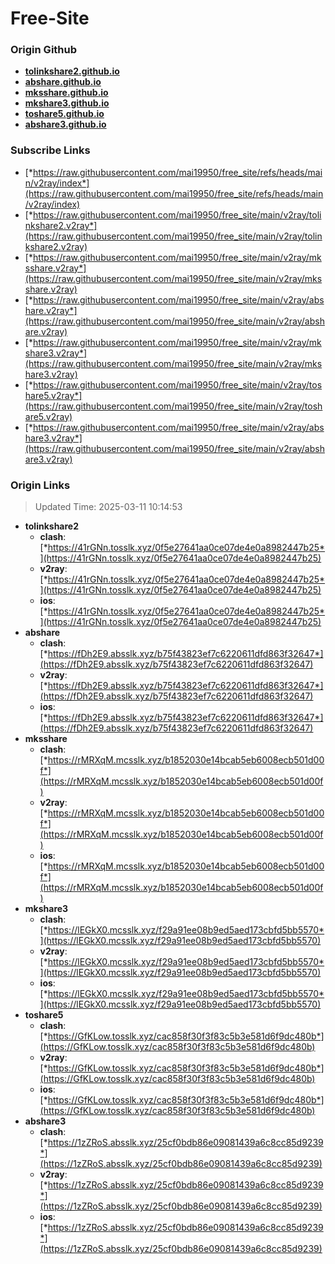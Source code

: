 # Free-Site

### Origin Github

- [**tolinkshare2.github.io**](https://github.com/tolinkshare2/tolinkshare2.github.io)
- [**abshare.github.io**](https://github.com/abshare/abshare.github.io)
- [**mksshare.github.io**](https://github.com/mksshare/mksshare.github.io)
- [**mkshare3.github.io**](https://github.com/mkshare3/mkshare3.github.io)
- [**toshare5.github.io**](https://github.com/toshare5/toshare5.github.io)
- [**abshare3.github.io**](https://github.com/abshare3/abshare3.github.io)

### Subscribe Links

- [*https://raw.githubusercontent.com/mai19950/free_site/refs/heads/main/v2ray/index*](https://raw.githubusercontent.com/mai19950/free_site/refs/heads/main/v2ray/index)
- [*https://raw.githubusercontent.com/mai19950/free_site/main/v2ray/tolinkshare2.v2ray*](https://raw.githubusercontent.com/mai19950/free_site/main/v2ray/tolinkshare2.v2ray)
- [*https://raw.githubusercontent.com/mai19950/free_site/main/v2ray/mksshare.v2ray*](https://raw.githubusercontent.com/mai19950/free_site/main/v2ray/mksshare.v2ray)
- [*https://raw.githubusercontent.com/mai19950/free_site/main/v2ray/abshare.v2ray*](https://raw.githubusercontent.com/mai19950/free_site/main/v2ray/abshare.v2ray)
- [*https://raw.githubusercontent.com/mai19950/free_site/main/v2ray/mkshare3.v2ray*](https://raw.githubusercontent.com/mai19950/free_site/main/v2ray/mkshare3.v2ray)
- [*https://raw.githubusercontent.com/mai19950/free_site/main/v2ray/toshare5.v2ray*](https://raw.githubusercontent.com/mai19950/free_site/main/v2ray/toshare5.v2ray)
- [*https://raw.githubusercontent.com/mai19950/free_site/main/v2ray/abshare3.v2ray*](https://raw.githubusercontent.com/mai19950/free_site/main/v2ray/abshare3.v2ray)

### Origin Links

> Updated Time: 2025-03-11 10:14:53

- **tolinkshare2**
  - **clash**: [*https://41rGNn.tosslk.xyz/0f5e27641aa0ce07de4e0a8982447b25*](https://41rGNn.tosslk.xyz/0f5e27641aa0ce07de4e0a8982447b25)
  - **v2ray**: [*https://41rGNn.tosslk.xyz/0f5e27641aa0ce07de4e0a8982447b25*](https://41rGNn.tosslk.xyz/0f5e27641aa0ce07de4e0a8982447b25)
  - **ios**: [*https://41rGNn.tosslk.xyz/0f5e27641aa0ce07de4e0a8982447b25*](https://41rGNn.tosslk.xyz/0f5e27641aa0ce07de4e0a8982447b25)
- **abshare**
  - **clash**: [*https://fDh2E9.absslk.xyz/b75f43823ef7c6220611dfd863f32647*](https://fDh2E9.absslk.xyz/b75f43823ef7c6220611dfd863f32647)
  - **v2ray**: [*https://fDh2E9.absslk.xyz/b75f43823ef7c6220611dfd863f32647*](https://fDh2E9.absslk.xyz/b75f43823ef7c6220611dfd863f32647)
  - **ios**: [*https://fDh2E9.absslk.xyz/b75f43823ef7c6220611dfd863f32647*](https://fDh2E9.absslk.xyz/b75f43823ef7c6220611dfd863f32647)
- **mksshare**
  - **clash**: [*https://rMRXqM.mcsslk.xyz/b1852030e14bcab5eb6008ecb501d00f*](https://rMRXqM.mcsslk.xyz/b1852030e14bcab5eb6008ecb501d00f)
  - **v2ray**: [*https://rMRXqM.mcsslk.xyz/b1852030e14bcab5eb6008ecb501d00f*](https://rMRXqM.mcsslk.xyz/b1852030e14bcab5eb6008ecb501d00f)
  - **ios**: [*https://rMRXqM.mcsslk.xyz/b1852030e14bcab5eb6008ecb501d00f*](https://rMRXqM.mcsslk.xyz/b1852030e14bcab5eb6008ecb501d00f)
- **mkshare3**
  - **clash**: [*https://lEGkX0.mcsslk.xyz/f29a91ee08b9ed5aed173cbfd5bb5570*](https://lEGkX0.mcsslk.xyz/f29a91ee08b9ed5aed173cbfd5bb5570)
  - **v2ray**: [*https://lEGkX0.mcsslk.xyz/f29a91ee08b9ed5aed173cbfd5bb5570*](https://lEGkX0.mcsslk.xyz/f29a91ee08b9ed5aed173cbfd5bb5570)
  - **ios**: [*https://lEGkX0.mcsslk.xyz/f29a91ee08b9ed5aed173cbfd5bb5570*](https://lEGkX0.mcsslk.xyz/f29a91ee08b9ed5aed173cbfd5bb5570)
- **toshare5**
  - **clash**: [*https://GfKLow.tosslk.xyz/cac858f30f3f83c5b3e581d6f9dc480b*](https://GfKLow.tosslk.xyz/cac858f30f3f83c5b3e581d6f9dc480b)
  - **v2ray**: [*https://GfKLow.tosslk.xyz/cac858f30f3f83c5b3e581d6f9dc480b*](https://GfKLow.tosslk.xyz/cac858f30f3f83c5b3e581d6f9dc480b)
  - **ios**: [*https://GfKLow.tosslk.xyz/cac858f30f3f83c5b3e581d6f9dc480b*](https://GfKLow.tosslk.xyz/cac858f30f3f83c5b3e581d6f9dc480b)
- **abshare3**
  - **clash**: [*https://1zZRoS.absslk.xyz/25cf0bdb86e09081439a6c8cc85d9239*](https://1zZRoS.absslk.xyz/25cf0bdb86e09081439a6c8cc85d9239)
  - **v2ray**: [*https://1zZRoS.absslk.xyz/25cf0bdb86e09081439a6c8cc85d9239*](https://1zZRoS.absslk.xyz/25cf0bdb86e09081439a6c8cc85d9239)
  - **ios**: [*https://1zZRoS.absslk.xyz/25cf0bdb86e09081439a6c8cc85d9239*](https://1zZRoS.absslk.xyz/25cf0bdb86e09081439a6c8cc85d9239)
